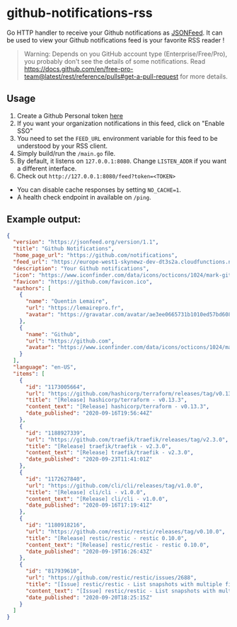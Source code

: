 # github-notifications-rss

Go HTTP handler to receive your Github notifications as [JSONFeed](https://jsonfeed.org/version/1.1).
It can be used to view your Github notifications feed is your favorite RSS reader !

> Warning: Depends on you GitHub account type (Enterprise/Free/Pro), you probably don't see the details of some notifications.
> Read https://docs.github.com/en/free-pro-team@latest/rest/reference/pulls#get-a-pull-request for more details. 

## Usage

1. Create a Github Personal token [here](https://github.com/settings/tokens)
2. If you want your organization notifications in this feed, click on "Enable SSO"
3. You need to set the `FEED_URL` environment variable for this feed to be understood by your RSS client.
4. Simply build/run the `/main.go` file.
5. By default, it listens on `127.0.0.1:8080`. Change `LISTEN_ADDR` if you want a different interface.
6. Check out `http://127.0.0.1:8080/feed?token=<TOKEN>`

- You can disable cache responses by setting `NO_CACHE=1`.
- A health check endpoint in available on `/ping`.

## Example output:

```json
{
  "version": "https://jsonfeed.org/version/1.1",
  "title": "Github Notifications",
  "home_page_url": "https://github.com/notifications",
  "feed_url": "https://europe-west1-skynewz-dev-dt3s2a.cloudfunctions.net/github_notifications_feed",
  "description": "Your Github notifications",
  "icon": "https://www.iconfinder.com/data/icons/octicons/1024/mark-github-512.png",
  "favicon": "https://github.com/favicon.ico",
  "authors": [
    {
      "name": "Quentin Lemaire",
      "url": "https://lemairepro.fr",
      "avatar": "https://gravatar.com/avatar/ae3ee0665731b1010ed57bd608ac213b?s=400&d=robohash&r=x"
    },
    {
      "name": "Github",
      "url": "https://github.com",
      "avatar": "https://www.iconfinder.com/data/icons/octicons/1024/mark-github-512.png"
    }
  ],
  "language": "en-US",
  "items": [
    {
      "id": "1173005664",
      "url": "https://github.com/hashicorp/terraform/releases/tag/v0.13.3",
      "title": "[Release] hashicorp/terraform - v0.13.3",
      "content_text": "[Release] hashicorp/terraform - v0.13.3",
      "date_published": "2020-09-16T19:56:44Z"
    },
    {
      "id": "1188927339",
      "url": "https://github.com/traefik/traefik/releases/tag/v2.3.0",
      "title": "[Release] traefik/traefik - v2.3.0",
      "content_text": "[Release] traefik/traefik - v2.3.0",
      "date_published": "2020-09-23T11:41:01Z"
    },
    {
      "id": "1172627840",
      "url": "https://github.com/cli/cli/releases/tag/v1.0.0",
      "title": "[Release] cli/cli - v1.0.0",
      "content_text": "[Release] cli/cli - v1.0.0",
      "date_published": "2020-09-16T17:19:41Z"
    },
    {
      "id": "1180918216",
      "url": "https://github.com/restic/restic/releases/tag/v0.10.0",
      "title": "[Release] restic/restic - restic 0.10.0",
      "content_text": "[Release] restic/restic - restic 0.10.0",
      "date_published": "2020-09-19T16:26:43Z"
    },
    {
      "id": "817939610",
      "url": "https://github.com/restic/restic/issues/2688",
      "title": "[Issue] restic/restic - List snapshots with multiple filters tag and host filter not working ?",
      "content_text": "[Issue] restic/restic - List snapshots with multiple filters tag and host filter not working ?",
      "date_published": "2020-09-20T18:25:15Z"
    }
  ]
}
```
